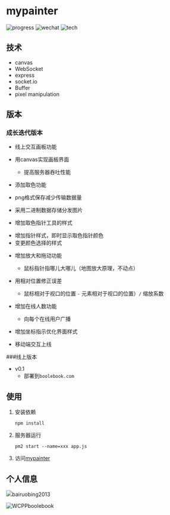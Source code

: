 # mypainter

![progress](http://progressed.io/bar/59?title=progress)	![wechat](https://img.shields.io/badge/WeChat-bairuobing2013-brightgreen.svg)
![tech](https://img.shields.io/badge/tech-canvas%20%7C%20WebSocket%20%7C%20express%20%7C%20socket.io%20%7C%20Buffer%20%7C%20pixel%20manipulation-red.svg)



## 技术

- canvas
- WebSocket
- express
- socket.io
- Buffer
- pixel manipulation



## 版本

 ### 成长迭代版本

- 线上交互画板功能

- 用canvas实现画板界面

  - 提高服务器吞吐性能

- 添加取色功能

- png格式保存减少传输数据量

- 采用二进制数据存储分发图片

- 增加取色指针工具的样式

* 增加指针样式，即时显示取色指针颜色
* 变更颜色选择的样式

- 增加放大和拖动功能

  - 鼠标指针指哪儿大哪儿（地图放大原理，不动点）

- 用相对位置修正误差

  - 鼠标相对于视口的位置 `-` 元素相对于视口的位置）`/` 缩放系数

- 增加在线人数功能

  - 向每个在线用户广播

- 增加坐标指示优化界面样式
- 移动端交互上线

###线上版本

- v0.1 
  - 部署到```boolebook.com```

## 使用

1. 安装依赖

   ```npm install```

2. 服务器运行

   ```pm2 start --name=xxx app.js```

3. 访问[mypainter](http://boolebook.com:9095)



## 个人信息

![](https://img.shields.io/badge/-WeChat-brightgreen.svg)bairuobing2013

![WCPP](https://img.shields.io/badge/-WeChat%20public%20platform-green.svg)boolebook



